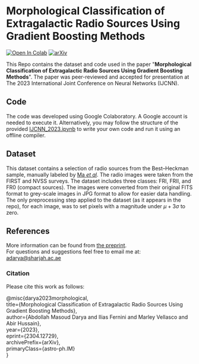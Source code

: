 # Morphological Classification of Extragalactic Radio Sources Using Gradient Boosting Methods
[![Open In Colab](https://colab.research.google.com/assets/colab-badge.svg)](https://colab.research.google.com/github/AbdollahMasoud/IJCNN-2023/blob/main/IJCNN_2023.ipynb) [![arXiv](https://img.shields.io/badge/arXiv-2304.12729-b31b1b.svg?style=flat)](https://arxiv.org/abs/2304.12729)

This Repo contains the dataset and code used in the paper "**Morphological Classification of Extragalactic Radio Sources Using Gradient Boosting Methods**". The paper was peer-reviewed and accepted for presentation at The 2023 International Joint Conference on Neural Networks (IJCNN). 

## Code
The code was developed using Google Colaboratory. A Google account is needed to execute it. Alternatively, you may follow the structure of the provided [IJCNN_2023.ipynb](https://github.com/AbdollahMasoud/IJCNN-2023/blob/main/IJCNN_2023.ipynb) to write your own code and run it using an offline compiler.

## Dataset
This dataset contains a selection of radio sources from the Best–Heckman sample, manually labeled by [Ma *et al*](https://iopscience.iop.org/article/10.3847/1538-4365/aaf9a2/meta). The radio images were taken from the FIRST and NVSS surveys. The dataset includes three classes: FRI, FRII, and FR0 (compact sources). The images were converted from their original FITS format to grey-scale images in JPG format to allow for easier data handling. The only preprocessing step applied to the dataset (as it appears in the repo), for each image, was to set pixels with a magnitude under $\mu+3\sigma$ to zero.

## References
More information can be found from [the preprint](https://arxiv.org/abs/2304.12729).  
For questions and suggestions feel free to email me at: adarya@sharjah.ac.ae

### Citation
Please cite this work as follows:

@misc{darya2023morphological,  
      title={Morphological Classification of Extragalactic Radio Sources Using Gradient Boosting Methods},  
      author={Abdollah Masoud Darya and Ilias Fernini and Marley Vellasco and Abir Hussain},  
      year={2023},  
      eprint={2304.12729},  
      archivePrefix={arXiv},  
      primaryClass={astro-ph.IM}  
}  
